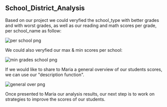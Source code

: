 ## School_District_Analysis
Based on our project we could veryfied the school_type with better grades and with worst grades, as well as our reading and math scores per grade, per school_name as follow:

![per school  png](https://user-images.githubusercontent.com/114257085/200734827-00185daf-e9b9-4aab-bae9-9e7c5e394cdd.png)

We could also veryfied our max & min scores per school:

![min grades school  png](https://user-images.githubusercontent.com/114257085/200734979-a699689b-ed57-46db-8d1c-f6e273f3eef4.png)

If we would like to share to Maria a general overview of our students scores, we can use our "description function".

![general over  png](https://user-images.githubusercontent.com/114257085/200735182-29f0528e-64bc-44a4-b042-b2a058570e17.png)

Once presented to Maria our analysis results, our next step is to work on strategies to improve the scores of our students.
